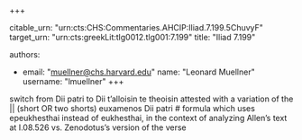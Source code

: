 +++


citable_urn: "urn:cts:CHS:Commentaries.AHCIP:Iliad.7.199.5ChuvyF"
target_urn: "urn:cts:greekLit:tlg0012.tlg001:7.199"
title: "Iliad 7.199"

authors:
- email: "muellner@chs.harvard.edu"
  name: "Leonard Muellner"
  username: "lmuellner"
+++

<p>switch from Dii patri to Dii t’alloisin te theoisin attested with a variation of the || (short OR two shorts) euxamenos Dii patri # formula which uses epeukhesthai instead of eukhesthai, in the context of analyzing Allen’s text at I.08.526 vs. Zenodotus’s version of the verse</p>